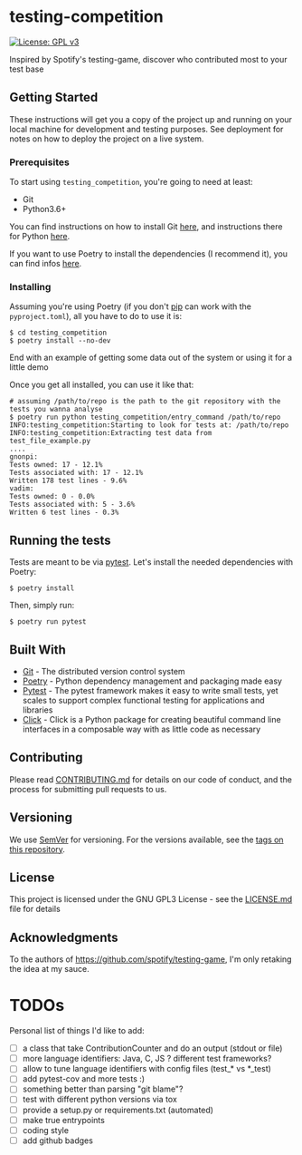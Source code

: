 # testing-competition
 
[![License: GPL v3](https://img.shields.io/badge/License-GPLv3-blue.svg)](https://www.gnu.org/licenses/gpl-3.0)

Inspired by Spotify's testing-game, discover who contributed most to your test base


## Getting Started

These instructions will get you a copy of the project up and running on your local machine for development and testing purposes. See deployment for notes on how to deploy the project on a live system.

### Prerequisites

To start using `testing_competition`,
you're going to need at least:
- Git
- Python3.6+

You can find instructions on how to install Git [here](https://git-scm.com/book/en/v2/Getting-Started-Installing-Git),
and instructions there for Python [here](https://www.python.org/downloads/).

If you want to use Poetry to install the dependencies 
(I recommend it),
you can find infos [here](https://poetry.eustace.io/docs/#installation).

### Installing

Assuming you're using Poetry 
(if you don't [pip](https://pip.pypa.io/en/stable/) can work with the `pyproject.toml`),
all you have to do to use it is:

```
$ cd testing_competition
$ poetry install --no-dev
```

End with an example of getting some data out of the system or using it for a little demo

Once you get all installed, you can use it like that:

```
# assuming /path/to/repo is the path to the git repository with the tests you wanna analyse
$ poetry run python testing_competition/entry_command /path/to/repo
INFO:testing_competition:Starting to look for tests at: /path/to/repo
INFO:testing_competition:Extracting test data from test_file_example.py
....
gnonpi:
Tests owned: 17 - 12.1%
Tests associated with: 17 - 12.1%
Written 178 test lines - 9.6%
vadim:
Tests owned: 0 - 0.0%
Tests associated with: 5 - 3.6%
Written 6 test lines - 0.3%
```

## Running the tests

Tests are meant to be via [pytest](https://pytest.org/en/latest/).
Let's install the needed dependencies with Poetry:

```
$ poetry install
```

Then, simply run:
```
$ poetry run pytest
```

## Built With

* [Git](https://git-scm.com/) - The distributed version control system
* [Poetry](https://git-scm.com/) - Python dependency management and packaging made easy
* [Pytest](https://pytest.org/en/latest/) - The pytest framework makes it easy to write small tests, yet scales to support complex functional testing for applications and libraries
* [Click](https://click.palletsprojects.com/en/7.x/) - Click is a Python package for creating beautiful command line interfaces in a composable way with as little code as necessary

## Contributing

Please read [CONTRIBUTING.md](https://gist.github.com/PurpleBooth/b24679402957c63ec426) for details on our code of conduct, and the process for submitting pull requests to us.

## Versioning

We use [SemVer](http://semver.org/) for versioning. For the versions available, see the [tags on this repository](https://github.com/your/project/tags). 

## License

This project is licensed under the GNU GPL3 License - see the [LICENSE.md](LICENSE.md) file for details

## Acknowledgments

To the authors of https://github.com/spotify/testing-game,
I'm only retaking the idea at my sauce.

# TODOs
Personal list of things I'd like to add:
* [ ] a class that take ContributionCounter and do an output (stdout or file)
* [ ] more language identifiers: Java, C, JS ? different test frameworks?
* [ ] allow to tune language identifiers with config files (test_* vs *_test)
* [ ] add pytest-cov and more tests :)
* [ ] something better than parsing "git blame"?
* [ ] test with different python versions via tox
* [ ] provide a setup.py or requirements.txt (automated)
* [ ] make true entrypoints
* [ ] coding style
* [ ] add github badges
